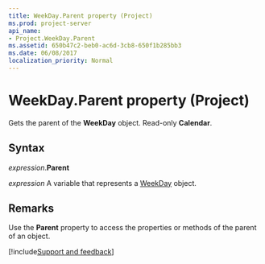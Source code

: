 ```yaml
---
title: WeekDay.Parent property (Project)
ms.prod: project-server
api_name:
- Project.WeekDay.Parent
ms.assetid: 650b47c2-beb0-ac6d-3cb8-650f1b285bb3
ms.date: 06/08/2017
localization_priority: Normal
---
```



# WeekDay.Parent property (Project)

Gets the parent of the  **WeekDay** object. Read-only **Calendar**.


## Syntax

_expression_.**Parent**

_expression_ A variable that represents a [WeekDay](./Project.WeekDay.md) object.


## Remarks

Use the  **Parent** property to access the properties or methods of the parent of an object.

[!include[Support and feedback](~/includes/feedback-boilerplate.md)]